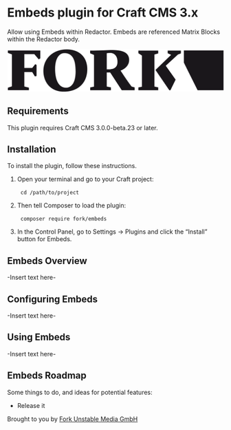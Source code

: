 # Embeds plugin for Craft CMS 3.x

Allow using Embeds within Redactor. Embeds are referenced Matrix Blocks within the Redactor body.

![Screenshot](resources/img/plugin-logo.png)

## Requirements

This plugin requires Craft CMS 3.0.0-beta.23 or later.

## Installation

To install the plugin, follow these instructions.

1. Open your terminal and go to your Craft project:

        cd /path/to/project

2. Then tell Composer to load the plugin:

        composer require fork/embeds

3. In the Control Panel, go to Settings → Plugins and click the “Install” button for Embeds.

## Embeds Overview

-Insert text here-

## Configuring Embeds

-Insert text here-

## Using Embeds

-Insert text here-

## Embeds Roadmap

Some things to do, and ideas for potential features:

* Release it

Brought to you by [Fork Unstable Media GmbH](https://fork.de)
